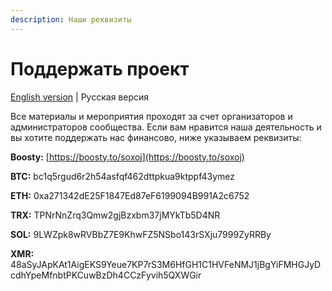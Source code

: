 ```yaml
---
description: Наши реквизиты
---
```


# Поддержать проект

[English version](https://osint-mindset.gitbook.io/index/podderzhat-proekt/support-us) | Русская версия

Все материалы и мероприятия проходят за счет организаторов и администраторов сообщества. Если вам нравится наша деятельность и вы хотите поддержать нас финансово, ниже указываем реквизиты:

**Boosty:** [https://boosty.to/soxoj](https://boosty.to/soxoj)

**BTC:** bc1q5rgud6r2h54asfqf462dttpkua9ktppf43ymez

**ETH:** 0xa271342dE25F1847Ed87eF6199094B991A2c6752

**TRX:** TPNrNnZrq3Qmw2gjBzxbm37jMYkTb5D4NR

**SOL:** 9LWZpk8wRVBbZ7E9KhwFZ5NSbo143rSXju7999ZyRRBy&#x20;

**XMR:** 48aSyJApKAt1AigEKS9Yeue7KP7rS3M6HfGH1C1HVFeNMJ1jBgYiFMHGJyDcdhYpeMfnbtPKCuwBzDh4CCzFyvih5QXWGir
